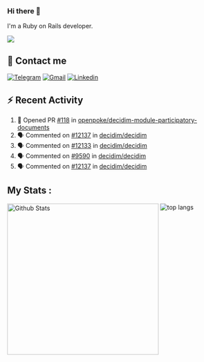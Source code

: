 ### Hi there 👋

I'm a Ruby on Rails developer.

<img src="https://komarev.com/ghpvc/?username=antopalidi&color=blueviolet&style=for-the-badge">

## 📩 Contact me 
[![Telegram](https://img.shields.io/badge/Telegram-2CA5E0?style=for-the-badge&logo=telegram&logoColor=white)](https://t.me/anna_top)
[![Gmail](https://img.shields.io/badge/email-D14836?style=for-the-badge&logo=gmail&logoColor=white)](mailto:topalidisanna@gmail.com)
[![Linkedin](https://img.shields.io/badge/LinkedIn-0077B5?style=for-the-badge&logo=linkedin&logoColor=white)](https://www.linkedin.com/in/topalidi/)
<!-- [![Codewars](https://img.shields.io/badge/Codewars-B1361E?style=for-the-badge&logo=Codewars&logoColor=white)](https://www.codewars.com/users/antopalidi) -->

## :zap: Recent Activity

<!--START_SECTION:activity-->
1. 💪 Opened PR [#118](https://github.com/openpoke/decidim-module-participatory-documents/pull/118) in [openpoke/decidim-module-participatory-documents](https://github.com/openpoke/decidim-module-participatory-documents)
2. 🗣 Commented on [#12137](https://github.com/decidim/decidim/pull/12137#issuecomment-1855732784) in [decidim/decidim](https://github.com/decidim/decidim)
3. 🗣 Commented on [#12133](https://github.com/decidim/decidim/pull/12133#issuecomment-1855684861) in [decidim/decidim](https://github.com/decidim/decidim)
4. 🗣 Commented on [#9590](https://github.com/decidim/decidim/issues/9590#issuecomment-1851624643) in [decidim/decidim](https://github.com/decidim/decidim)
5. 🗣 Commented on [#12137](https://github.com/decidim/decidim/pull/12137#issuecomment-1851505676) in [decidim/decidim](https://github.com/decidim/decidim)
<!--END_SECTION:activity-->

## My Stats :
<!--
<img alt="activity" src="https://streak-stats.demolab.com?user=antopalidi" />
-->
<div>
<img align="top" width="350px" alt="Github Stats" src="https://github-readme-stats-1-brown.vercel.app/api?username=antopalidi&count_private=true&show_icons=true&hide_border=true" />
<img align="top" alt="top langs" src="https://github-readme-stats-1-brown.vercel.app/api/top-langs/?username=antopalidi&layout=compact" />
 </div>
<!--
#### [My CV](https://antopalidi.github.io/my_cv/)
-->

<!--
**antopalidi/antopalidi** is a ✨ _special_ ✨ repository because its `README.md` (this file) appears on your GitHub profile.
-->
